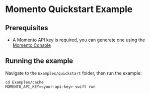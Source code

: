 # Momento Quickstart Example

## Prerequisites

- A Momento API key is required, you can generate one using the [Momento Console](https://console.gomomento.com)

## Running the example

Navigate to the `Examples/quickstart` folder, then run the example:

```
cd Examples/cache
MOMENTO_API_KEY=<your-api-key> swift run
```
